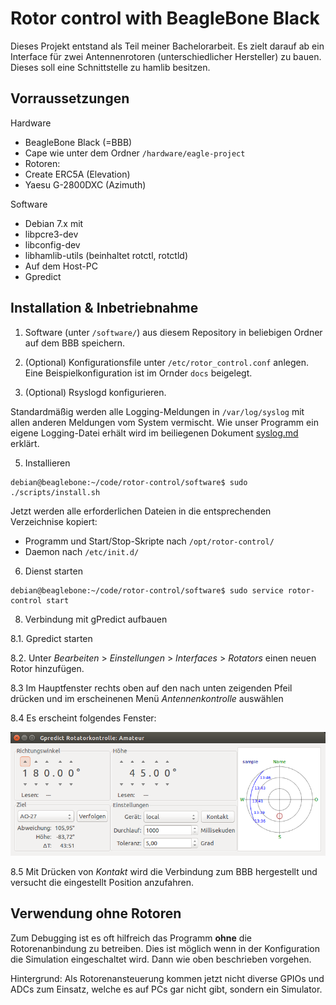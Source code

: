 Rotor control with BeagleBone Black
===================================

Dieses Projekt entstand als Teil meiner Bachelorarbeit. Es zielt darauf ab ein Interface für zwei Antennenrotoren (unterschiedlicher Hersteller) zu bauen. Dieses soll eine Schnittstelle zu hamlib besitzen.


Vorraussetzungen
----------------

Hardware
- BeagleBone Black (=BBB)
- Cape wie unter dem Ordner `/hardware/eagle-project`
- Rotoren:
 - Create ERC5A (Elevation)
 - Yaesu G-2800DXC (Azimuth)

Software
- Debian 7.x mit
 - libpcre3-dev
 - libconfig-dev
 - libhamlib-utils (beinhaltet rotctl, rotctld)
- Auf dem Host-PC
 - Gpredict


Installation & Inbetriebnahme
-----------------------------

1. Software (unter `/software/`) aus diesem Repository in beliebigen Ordner auf dem BBB speichern.

2. (Optional) Konfigurationsfile unter `/etc/rotor_control.conf` anlegen. Eine Beispielkonfiguration ist im Ornder `docs` beigelegt.

3. (Optional) Rsyslogd konfigurieren.

 Standardmäßig werden alle Logging-Meldungen in `/var/log/syslog` mit allen anderen Meldungen vom System vermischt. Wie unser Programm ein eigene Logging-Datei erhält wird im beiliegenen Dokument [syslog.md](docs/syslog.md) erklärt.

5. Installieren
 ```
 debian@beaglebone:~/code/rotor-control/software$ sudo ./scripts/install.sh
 ```

 Jetzt werden alle erforderlichen Dateien in die entsprechenden Verzeichnise kopiert:
 - Programm und Start/Stop-Skripte nach `/opt/rotor-control/`
 - Daemon nach `/etc/init.d/`

6. Dienst starten
 ```
 debian@beaglebone:~/code/rotor-control/software$ sudo service rotor-control start
 ```

8. Verbindung mit gPredict aufbauen

 8.1. Gpredict starten
 
 8.2. Unter _Bearbeiten_ > _Einstellungen_ > _Interfaces_ > _Rotators_ einen neuen Rotor hinzufügen.
 
 8.3 Im Hauptfenster rechts oben auf den nach unten zeigenden Pfeil drücken und im erscheinenen Menü _Antennenkontrolle_ auswählen
 
 8.4 Es erscheint folgendes Fenster:

 ![gpredict_rotor_control](software/docs/images/gpredict_rotor_control.png)
 
 8.5 Mit Drücken von _Kontakt_ wird die Verbindung zum BBB hergestellt und versucht die eingestellt Position anzufahren.

Verwendung ohne Rotoren
-----------------------

Zum Debugging ist es oft hilfreich das Programm __ohne__ die Rotorenanbindung zu betreiben. Dies ist möglich wenn in der Konfiguration die Simulation eingeschaltet wird. Dann wie oben beschrieben vorgehen.

Hintergrund: Als Rotorenansteuerung kommen jetzt nicht diverse GPIOs und ADCs zum Einsatz, welche es auf PCs gar nicht gibt, sondern ein Simulator.
